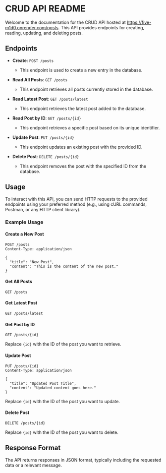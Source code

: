 # CRUD API README

Welcome to the documentation for the CRUD API hosted at https://five-m1d0.onrender.com/posts. This API provides endpoints for creating, reading, updating, and deleting posts.

## Endpoints

- **Create**: `POST /posts`
  - This endpoint is used to create a new entry in the database.

- **Read All Posts**: `GET /posts`
  - This endpoint retrieves all posts currently stored in the database.

- **Read Latest Post**: `GET /posts/latest`
  - This endpoint retrieves the latest post added to the database.

- **Read Post by ID**: `GET /posts/{id}`
  - This endpoint retrieves a specific post based on its unique identifier.

- **Update Post**: `PUT /posts/{id}`
  - This endpoint updates an existing post with the provided ID.

- **Delete Post**: `DELETE /posts/{id}`
  - This endpoint removes the post with the specified ID from the database.

## Usage

To interact with this API, you can send HTTP requests to the provided endpoints using your preferred method (e.g., using cURL commands, Postman, or any HTTP client library).

### Example Usage

#### Create a New Post

```http
POST /posts
Content-Type: application/json

{
  "title": "New Post",
  "content": "This is the content of the new post."
}
```

#### Get All Posts

```http
GET /posts
```

#### Get Latest Post

```http
GET /posts/latest
```

#### Get Post by ID

```http
GET /posts/{id}
```

Replace `{id}` with the ID of the post you want to retrieve.

#### Update Post

```http
PUT /posts/{id}
Content-Type: application/json

{
  "title": "Updated Post Title",
  "content": "Updated content goes here."
}
```

Replace `{id}` with the ID of the post you want to update.

#### Delete Post

```http
DELETE /posts/{id}
```

Replace `{id}` with the ID of the post you want to delete.

## Response Format

The API returns responses in JSON format, typically including the requested data or a relevant message.
